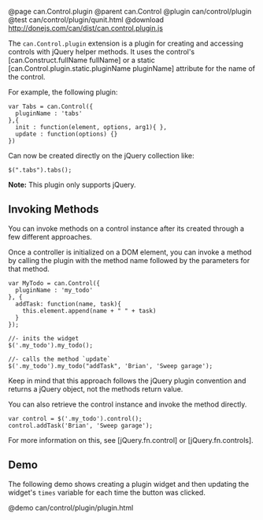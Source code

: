 @page can.Control.plugin 
@parent can.Control
@plugin can/control/plugin
@test can/control/plugin/qunit.html
@download http://donejs.com/can/dist/can.control.plugin.js

The `can.Control.plugin` extension is a plugin for creating and accessing 
controls with jQuery helper methods.  It uses the control's [can.Construct.fullName fullName] 
or a static [can.Control.plugin.static.pluginName pluginName] attribute for the name of the control.

For example, the following plugin:

	var Tabs = can.Control({
	  pluginName : 'tabs'
	},{
	  init : function(element, options, arg1){ },
	  update : function(options) {}
	})

Can now be created directly on the jQuery collection like:

    $(".tabs").tabs();
    
__Note:__ This plugin only supports jQuery.


## Invoking Methods

You can invoke methods on a control instance after its created through a few
different approaches.  

Once a controller is initialized on a DOM element, you can invoke a method by calling
the plugin with the method name followed by the parameters for that method.

	var MyTodo = can.Control({
	  pluginName : 'my_todo'
	}, {
	  addTask: function(name, task){
	    this.element.append(name + " " + task)
	  }
	});

	//- inits the widget
	$('.my_todo').my_todo();
	
	//- calls the method `update`
	$('.my_todo').my_todo("addTask", 'Brian', 'Sweep garage');

Keep in mind that this approach follows the jQuery plugin convention and returns a jQuery object,
not the methods return value. 

You can also retrieve the control instance and invoke the method directly.

	var control = $('.my_todo').control();
	control.addTask('Brian', 'Sweep garage');
	
For more information on this, see [jQuery.fn.control] or [jQuery.fn.controls].

## Demo

The following demo shows creating a plugin widget and then updating the widget's `times` variable
for each time the button was clicked.

@demo can/control/plugin/plugin.html